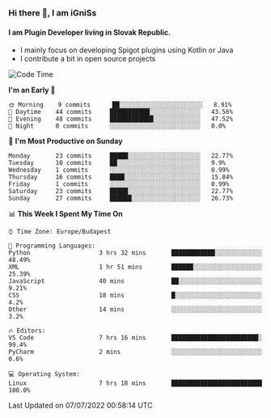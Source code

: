 ### Hi there 👋, I am iGniSs

#### I am Plugin Developer living in Slovak Republic.
- I mainly focus on developing Spigot plugins using Kotlin or Java
- I contribute a bit in open source projects

<!--START_SECTION:waka-->
![Code Time](http://img.shields.io/badge/Code%20Time-800%20hrs%2022%20mins-blue)

**I'm an Early 🐤** 

```text
🌞 Morning    9 commits      ██░░░░░░░░░░░░░░░░░░░░░░░   8.91% 
🌆 Daytime    44 commits     ███████████░░░░░░░░░░░░░░   43.56% 
🌃 Evening    48 commits     ████████████░░░░░░░░░░░░░   47.52% 
🌙 Night      0 commits      ░░░░░░░░░░░░░░░░░░░░░░░░░   0.0%

```
📅 **I'm Most Productive on Sunday** 

```text
Monday       23 commits     █████░░░░░░░░░░░░░░░░░░░░   22.77% 
Tuesday      10 commits     ██░░░░░░░░░░░░░░░░░░░░░░░   9.9% 
Wednesday    1 commits      ░░░░░░░░░░░░░░░░░░░░░░░░░   0.99% 
Thursday     16 commits     ████░░░░░░░░░░░░░░░░░░░░░   15.84% 
Friday       1 commits      ░░░░░░░░░░░░░░░░░░░░░░░░░   0.99% 
Saturday     23 commits     █████░░░░░░░░░░░░░░░░░░░░   22.77% 
Sunday       27 commits     ██████░░░░░░░░░░░░░░░░░░░   26.73%

```


📊 **This Week I Spent My Time On** 

```text
⌚︎ Time Zone: Europe/Budapest

💬 Programming Languages: 
Python                   3 hrs 32 mins       ████████████░░░░░░░░░░░░░   48.49% 
XML                      1 hr 51 mins        ██████░░░░░░░░░░░░░░░░░░░   25.39% 
JavaScript               40 mins             ██░░░░░░░░░░░░░░░░░░░░░░░   9.21% 
CSS                      18 mins             █░░░░░░░░░░░░░░░░░░░░░░░░   4.2% 
Other                    14 mins             ░░░░░░░░░░░░░░░░░░░░░░░░░   3.2%

🔥 Editors: 
VS Code                  7 hrs 16 mins       ████████████████████████░   99.4% 
PyCharm                  2 mins              ░░░░░░░░░░░░░░░░░░░░░░░░░   0.6%

💻 Operating System: 
Linux                    7 hrs 18 mins       █████████████████████████   100.0%

```


 Last Updated on 07/07/2022 00:58:14 UTC
<!--END_SECTION:waka-->